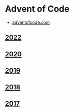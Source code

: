 # Advent of Code
* [adventofcode.com](https://adventofcode.com)

## [2022](2022)
## [2020](2020)
## [2019](2019)
## [2018](2018)
## [2017](2017)
